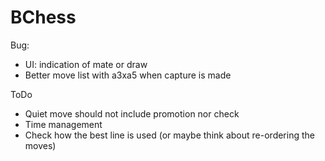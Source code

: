 #  BChess

Bug:
- UI: indication of mate or draw
- Better move list with a3xa5 when capture is made

ToDo

- Quiet move should not include promotion nor check
- Time management
- Check how the best line is used (or maybe think about re-ordering the moves)

